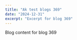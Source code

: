 ```yaml
---
title: "Ak test blogs 369"
date: "2024-12-31"
excerpt: "Excerpt for blog 369"
---
```


Blog content for blog 369